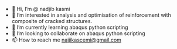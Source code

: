 - 👋 Hi, I’m @ nadjib kasmi
- 👀 I’m interested in analysis and optimisation of reinforcement with composite of cracked structures.
- 🌱 I’m currently learning abaqus python scripting 
- 💞️ I’m looking to collaborate on abaqus python scripting 
- 📫 How to reach me najjikascemi@gmail.com
<!---
nadjibkasmii/nadjibkasmii is a ✨ special ✨ repository because its `README.md` (this file) appears on your GitHub profile.
You can click the Preview link to take a look at your changes.
--->
